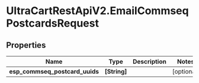 # UltraCartRestApiV2.EmailCommseqPostcardsRequest

## Properties
Name | Type | Description | Notes
------------ | ------------- | ------------- | -------------
**esp_commseq_postcard_uuids** | **[String]** |  | [optional] 


